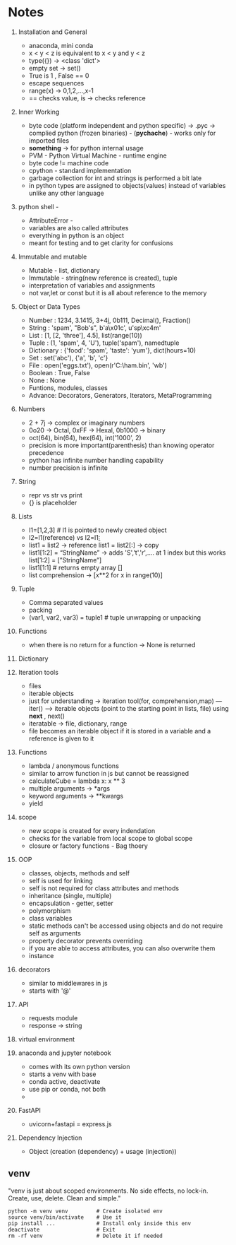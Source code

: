 # Notes

1. Installation and General
    - anaconda, mini conda
    - x < y < z is equivalent to x < y and y < z
    - type({}) → <class 'dict'>
    - empty set → set()
    - True is 1 , False == 0
    - escape sequences
    - range(x) → 0,1,2,...,x-1
    - == checks value, is → checks reference

2. Inner Working
    - byte code (platform independent and python specific) -> .pyc -> complied python (frozen binaries) - (__pychache__) - works only for imported files
    - __something__ -> for python internal usage
    - PVM - Python Virtual Machine - runtime engine
    - byte code != machine code
    - cpython - standard implementation
    - garbage collection for int and strings is performed a bit late
    - in python types are assigned to objects(values) instead of variables unlike any other language

3. python shell -
    - AttributeError -
    - variables are also called attributes
    - everything in python is an object
    - meant for testing and to get clarity for confusions

4. Immutable and mutable
    - Mutable - list, dictionary
   - Immutable - string(new reference is created), tuple
    - interpretation of variables and assignments
    - not var,let or const but it is all about reference to the memory

5. Object or Data Types
    - Number : 1234, 3.1415, 3+4j, 0b111, Decimal(), Fraction()
    - String : 'spam', "Bob's", b'a\x01c', u'sp\xc4m'
    - List : [1, [2, 'three'], 4.5], list(range(10))
    - Tuple : (1, 'spam', 4, 'U'), tuple('spam'), namedtuple
    - Dictionary : {'food': 'spam', 'taste': 'yum'}, dict(hours=10)
    - Set : set('abc'), {'a', 'b', 'c'}
    - File : open('eggs.txt'), open(r'C:\ham.bin', 'wb')
    - Boolean : True, False
    - None : None
    - Funtions, modules, classes
    - Advance: Decorators, Generators, Iterators, MetaProgramming

6. Numbers
    - 2 + 7j → complex or imaginary numbers
    - 0o20 → Octal, 0xFF → Hexal, 0b1000 → binary
    - oct(64), bin(64), hex(64), int('1000', 2)
    - precision is more important(parenthesis) than knowing operator precedence
    - python has infinite number handling capability
    - number precision is infinite

7. String
    - repr vs str vs print
    - {} is placeholder

8. Lists
    - l1=[1,2,3] # l1 is pointed to newly created object
    - l2=l1(reference) vs l2=l1[:](copy)
    - list1 = list2 → reference
      list1 = list2[:] → copy
    - list1[1:2] = “StringName” → adds 'S','t','r',…. at 1 index
      but this works list[1:2] = [”StringName”]
    - list1[1:1] # returns empty array []
    - list comprehension → [x**2 for x in range(10)]

9. Tuple
    - Comma separated values
    - packing
    - (var1, var2, var3) = tuple1 # tuple unwrapping or unpacking

10. Functions
    - when there is no return for a function → None is returned

11. Dictionary

12. Iteration tools
    - files
    - iterable objects
    - just for understanding -> iteration tool(for, comprehension,map) — iter() —> iterable objects (point to the starting point in lists, file) using __next__ , next()
    - iteratable → file, dictionary, range
    - file becomes an iterable object if it is stored in a variable and a reference is given to it

13. Functions
    - lambda / anonymous functions
    - similar to arrow function in js but cannot be reassigned
    - calculateCube = lambda x: x ** 3
    - multiple arguments → *args
    - keyword arguments → **kwargs
    - yield

14. scope
    - new scope is created for every indendation
    - checks for the variable from local scope to global scope
    - closure or factory functions - Bag thoery

15. OOP
    - classes, objects, methods and self
    - self is used for linking
    - self is not required for class attributes and methods
    - inheritance (single, multiple)
    - encapsulation - getter, setter
    - polymorphism
    - class variables
    - static methods can't be accessed using objects and do not require self as arguments
    - property decorator prevents overriding
    - if you are able to access attributes, you can also overwrite them
    - instance

16. decorators
    - similar to middlewares in js
    - starts with '@'

17. API
    - requests module
    - response -> string

18. virtual environment

19. anaconda and jupyter notebook
    - comes with its own python version
    - starts a venv with base
    - conda active, deactivate
    - use pip or conda, not both
    -

20. FastAPI
    - uvicorn+fastapi = express.js

21. Dependency Injection
    - Object (creation (dependency) + usage (injection))

## venv

"venv is just about scoped environments. No side effects, no lock-in. Create, use, delete. Clean and simple."

``` python3
python -m venv venv         # Create isolated env
source venv/bin/activate    # Use it
pip install ...             # Install only inside this env
deactivate                  # Exit
rm -rf venv                 # Delete it if needed
```
